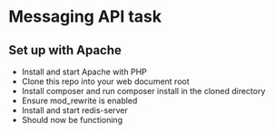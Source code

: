 # Messaging API task

## Set up with Apache
* Install and start Apache with PHP
* Clone this repo into your web document root
* Install composer and run composer install in the cloned directory
* Ensure mod_rewrite is enabled
* Install and start redis-server
* Should now be functioning

